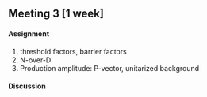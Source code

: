 ## Meeting 3 [1 week]

#### Assignment
1. threshold factors, barrier factors
2. N-over-D
3. Production amplitude: P-vector, unitarized background

#### Discussion
